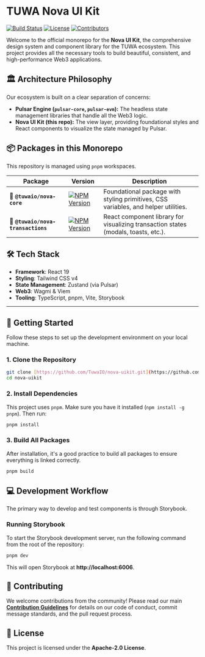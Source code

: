 # TUWA Nova UI Kit

[![Build Status](https://img.shields.io/github/actions/workflow/status/TuwaIO/nova-uikit/main.yml?branch=main)](https://github.com/TuwaIO/nova-uikit/actions)
[![License](https://img.shields.io/npm/l/@tuwaio/nova-core.svg)](./LICENSE)
[![Contributors](https://img.shields.io/github/contributors/TuwaIO/nova-uikit)](https://github.com/TuwaIO/nova-uikit/graphs/contributors)

Welcome to the official monorepo for the **Nova UI Kit**, the comprehensive design system and component library for the TUWA ecosystem. This project provides all the necessary tools to build beautiful, consistent, and high-performance Web3 applications.

## 🏛️ Architecture Philosophy

Our ecosystem is built on a clear separation of concerns:

-   **Pulsar Engine (`pulsar-core`, `pulsar-evm`):** The headless state management libraries that handle all the Web3 logic.
-   **Nova UI Kit (this repo):** The view layer, providing foundational styles and React components to visualize the state managed by Pulsar.

## 📦 Packages in this Monorepo

This repository is managed using `pnpm` workspaces.

| Package | Version | Description |
|---|---|---|
| 🎨 **`@tuwaio/nova-core`** | [![NPM Version](https://img.shields.io/npm/v/@tuwaio/nova-core.svg)](https://www.npmjs.com/package/@tuwaio/nova-core) | Foundational package with styling primitives, CSS variables, and helper utilities. |
| 🧩 **`@tuwaio/nova-transactions`** | [![NPM Version](https://img.shields.io/npm/v/@tuwaio/nova-transactions.svg)](https://www.npmjs.com/package/@tuwaio/nova-transactions) | React component library for visualizing transaction states (modals, toasts, etc.). |

## 🛠 Tech Stack

-   **Framework**: React 19
-   **Styling**: Tailwind CSS v4
-   **State Management**: Zustand (via Pulsar)
-   **Web3**: Wagmi & Viem
-   **Tooling**: TypeScript, pnpm, Vite, Storybook

---

## 🚀 Getting Started

Follow these steps to set up the development environment on your local machine.

### 1. Clone the Repository
```bash
git clone [https://github.com/TuwaIO/nova-uikit.git](https://github.com/TuwaIO/nova-uikit.git)
cd nova-uikit
```

### 2. Install Dependencies
This project uses `pnpm`. Make sure you have it installed (`npm install -g pnpm`). Then run:
```bash
pnpm install
```

### 3. Build All Packages
After installation, it's a good practice to build all packages to ensure everything is linked correctly.
```bash
pnpm build
```

## 💻 Development Workflow

The primary way to develop and test components is through Storybook.

### Running Storybook
To start the Storybook development server, run the following command from the root of the repository:
```bash
pnpm dev
```
This will open Storybook at **http://localhost:6006**.

## 🤝 Contributing

We welcome contributions from the community! Please read our main **[Contribution Guidelines](./CONTRIBUTING.md)** for details on our code of conduct, commit message standards, and the pull request process.

## 📄 License

This project is licensed under the **Apache-2.0 License**.